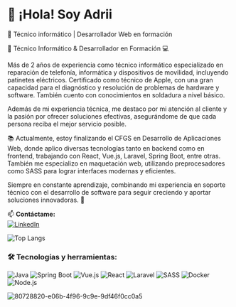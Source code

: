# 👋 ¡Hola! Soy Adrii  
🚀 Técnico informático | Desarrollador Web en formación  

🔧 Técnico Informático & Desarrollador en Formación 💻

Más de 2 años de experiencia como técnico informático especializado en reparación de telefonía, informática y dispositivos de movilidad, incluyendo patinetes eléctricos. Certificado como técnico de Apple, con una gran capacidad para el diagnóstico y resolución de problemas de hardware y software. También cuento con conocimientos en soldadura a nivel básico.

Además de mi experiencia técnica, me destaco por mi atención al cliente y la pasión por ofrecer soluciones efectivas, asegurándome de que cada persona reciba el mejor servicio posible.

📚 Actualmente, estoy finalizando el CFGS en Desarrollo de Aplicaciones Web, donde aplico diversas tecnologías tanto en backend como en frontend, trabajando con React, Vue.js, Laravel, Spring Boot, entre otras. También me especializo en maquetación web, utilizando preprocesadores como SASS para lograr interfaces modernas y eficientes.

Siempre en constante aprendizaje, combinando mi experiencia en soporte técnico con el desarrollo de software para seguir creciendo y aportar soluciones innovadoras. 🚀

📫 **Contáctame:**  
[![LinkedIn](https://img.shields.io/badge/LinkedIn-Perfil-blue?style=for-the-badge&logo=linkedin)](https://www.linkedin.com/in/adrian-ucha-sousa-b3b13224b)


![Top Langs](https://github-readme-stats.vercel.app/api/top-langs/?username=uchaa03&layout=compact&theme=radical)

### 🛠 Tecnologías y herramientas:
![Java](https://img.shields.io/badge/Java-ED8B00?style=for-the-badge&logo=java&logoColor=white)
![Spring Boot](https://img.shields.io/badge/Spring%20Boot-6DB33F?style=for-the-badge&logo=spring&logoColor=white)
![Vue.js](https://img.shields.io/badge/Vue.js-35495E?style=for-the-badge&logo=vuedotjs&logoColor=4FC08D)
![React](https://img.shields.io/badge/React-20232A?style=for-the-badge&logo=react&logoColor=61DAFB)
![Laravel](https://img.shields.io/badge/Laravel-FF2D20?style=for-the-badge&logo=laravel&logoColor=white)
![SASS](https://img.shields.io/badge/SASS-CC6699?style=for-the-badge&logo=sass&logoColor=white)
![Docker](https://img.shields.io/badge/Docker-2496ED?style=for-the-badge&logo=docker&logoColor=white)
![Node.js](https://img.shields.io/badge/Node.js-339933?style=for-the-badge&logo=node.js&logoColor=white)


![80728820-e06b-4f96-9c9e-9df46f0cc0a5](https://github.com/user-attachments/assets/040e5749-ab19-47a6-b8a3-801361c4792f)
